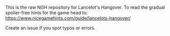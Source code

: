 This is the raw NGH repository for Lancelot's Hangover. To read the gradual spoiler-free hints for the game head to: https://www.nicegamehints.com/guide/lancelots-hangover/

Create an issue if you spot typos or errors.

